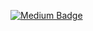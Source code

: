 [![Medium Badge](https://img.shields.io/badge/-Medium-757575?style=flat-quare&labelColor=757575&logo=Medium&logoColor=white&link=link)](sldkjfldfj) 
